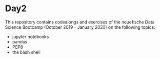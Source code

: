 # Day2

This repository contains codealongs and exercises of the neuefische Data Science Bootcamp (October 2019 - January 2020) on the following topics:
- jupyter notebooks
- pandas
- PEP8
- the bash shell
